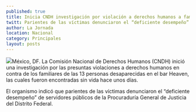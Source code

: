 ```yaml
---
published: true
title: Inicia CNDH investigación por violación a derechos humanos a familiares del Heaven
twitt: Parientes de las víctimas denunciaron el “deficiente desempeño” de servidores públicos de la PGJ del Distrito Federal.
author: La Jornada
location: Nacional
category: Principales
layout: posts
---
```


![](http://i.imgur.com/ASZW6aQm.jpg)México, DF. La Comisión Nacional de Derechos Humanos (CNDH) inició una investigación por las presuntas violaciones a derechos humanos en contra de los familiares de las 13 personas desaparecidas en el bar Heaven, las cuales fueron encontradas sin vida hace unos días.

El organismo indicó que parientes de las víctimas denunciaron el “deficiente desempeño” de servidores públicos de la Procuraduría General de Justicia del Distrito Federal.
